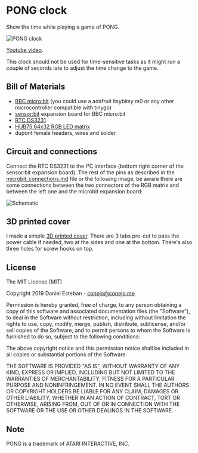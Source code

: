 PONG clock
==========
Show the time while playing a game of PONG.

![PONG clock](https://raw.githubusercontent.com/conejoninja/pongclock/master/img/pongclock.gif)

[Youtube video](https://www.youtube.com/watch?v=r6KoyicwPws).


This clock should not be used for time-sensitive tasks as it might run a couple of seconds late to adjust the time change to the game.

## Bill of Materials
* [BBC micro:bit](https://www.amazon.es/BBC-Placa-circuitos-Micro-bit/dp/B01G8WUGWU/ref=sr_1_2?__mk_es_ES=%C3%85M%C3%85%C5%BD%C3%95%C3%91&keywords=microbit&qid=1556741439&s=gateway&sr=8-2) (you could use a adafruit itsybitsy m0 or any other microcontroller compatible with tinygo)
* [sensor:bit](https://www.aliexpress.com/item/Sensor-bit-Breakout-Expansion-Board-IO-Port-Extension-for-BBC-Micro-bit-Microbit-Kids-Programming-Learning/32916721349.html?spm=a2g0s.9042311.0.0.27424c4d0ytn13) expansion board for BBC micro:bit
* [RTC DS3231](https://www.aliexpress.com/item/DS3231-AT24C32-IIC-High-Precision-RTC-Module-Clock-Timer-Memory-Module/2037934408.html?spm=2114.search0104.3.1.32e36ddav8W73K&ws_ab_test=searchweb0_0,searchweb201602_4_10065_10068_10547_319_10891_317_10548_10696_10084_453_454_10083_10618_10307_10820_10821_10301_10303_537_536_10059_10884_10887_321_322_10103,searchweb201603_52,ppcSwitch_0&algo_expid=d68ff566-69ce-4556-8398-802872637432-0&algo_pvid=d68ff566-69ce-4556-8398-802872637432)
* [HUB75 64x32 RGB LED matrix](https://www.aliexpress.com/item/64x32-indoor-RGB-hd-p4-indoor-led-module-video-wall-high-quality-P2-5-P3-P4/32754106669.html?spm=a2g0s.9042311.0.0.54c04c4dZbsVul)
* dupont female headers, wires and solder

## Circuit and connections

Connect the RTC DS3231 to the I²C interface (bottom right corner of the sensor:bit expansion board). The rest of the pins as described in the [microbit_connections.md](https://github.com/conejoninja/pongclock/blob/master/microbit_connections.md) file or the following image, be aware there are some connections between the two connectors of the RGB matrix and between the left one and the microbit expansion board:

![Schematic](https://raw.githubusercontent.com/conejoninja/pongclock/master/img/schematic.png)


## 3D printed cover

I made a simple [3D printed cover](https://github.com/conejoninja/pongclock/blob/master/3Dfiles/back.cover.stl). There are 3 tabs pre-cut to pass the power cable if needed, two at the sides and one at the bottom. There's also three holes for screw hooks on top.


## License

The MIT License (MIT)

Copyright 2019 Daniel Esteban - conejo@conejo.me

Permission is hereby granted, free of charge, to any person obtaining a copy of this software and associated documentation files (the "Software"), to deal in the Software without restriction, including without limitation the rights to use, copy, modify, merge, publish, distribute, sublicense, and/or sell copies of the Software, and to permit persons to whom the Software is furnished to do so, subject to the following conditions:

The above copyright notice and this permission notice shall be included in all copies or substantial portions of the Software.

THE SOFTWARE IS PROVIDED "AS IS", WITHOUT WARRANTY OF ANY KIND, EXPRESS OR IMPLIED, INCLUDING BUT NOT LIMITED TO THE WARRANTIES OF MERCHANTABILITY, FITNESS FOR A PARTICULAR PURPOSE AND NONINFRINGEMENT. IN NO EVENT SHALL THE AUTHORS OR COPYRIGHT HOLDERS BE LIABLE FOR ANY CLAIM, DAMAGES OR OTHER LIABILITY, WHETHER IN AN ACTION OF CONTRACT, TORT OR OTHERWISE, ARISING FROM, OUT OF OR IN CONNECTION WITH THE SOFTWARE OR THE USE OR OTHER DEALINGS IN THE SOFTWARE.



## Note

PONG is a trademark of ATARI INTERACTIVE, INC.

